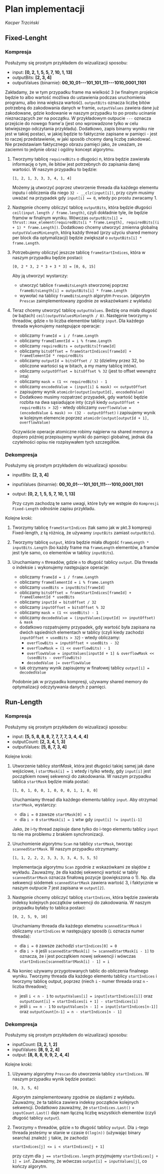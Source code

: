 # Plan implementacji

_Kacper Trzciński_

## Fixed-Lenght

### Kompresja

Posłużymy się prostym przykładem do wizualizacji sposobu:

- input: **[0, 2, 1, 5, 5, 7, 10, 1, 13]**
- outputBits: **[2, 3, 4]**
- outputValues (binarnie): **00_10_01---101_101_111---1010_0001_1101**

Zakładamy, że w tym przypadku frame ma wielkość 3 (w finalnym projekcie będzie to albo wartość możliwa do ustawienia podczas uruchomienia programu, albo inna większa wartość).
`outputBits` oznacza liczbę bitów potrzebną do zakodowania danych w framie, `outputValues` zawiera dane już zakodowane, gdzie kodowanie w naszym przypadku to po prostu ucinanie nieznaczących zer na początku. W przykładowym outpucie `---` oznacza przejście do nowego frame'a (jest ono wprowadzone tylko w celu łatwiejszego odczytania przykładu). Dodatkowo, zapis binarny wyniku nie jest w takiej postaci, w jakiej będzie to faktycznie zapisane w pamięci - jest to raczej przedstawienie, w jaki sposób chcemy daną liczbę zakodować. Nie przedstawiam faktycznego obrazu pamięci jako, że uważam, ze zaciemni to jedynie obraz i ogólny koncept algorytmu.

1. Tworzymy tablicę `requiredBits` o dlugości n, która będzie zawierała informację o tym, ile bitów jest potrzebnych do zapisania danej wartości. W naszym przypadku to będzie:

   ```
   [1, 2, 1, 3, 3, 3, 4, 1, 4]
   ```

   Możemy ją utworzyć poprzez utworzenie threada dla każdego elementu inputu i obliczenia dla niego `32 - __clz(input[i])`, przy czym musimy uważać na przypadek gdy `input[i] == 0`, wtedy po prostu zwracamy 1.

2. Następnie chcemy obliczyć tablicę `outputBits`, która będzie długości `ceil(input.length / frame.length)`, czyli dokładnie tyle, ile będzie framów w finalnym wyniku. Wówczas `outputBits[i] = thrust::max_element(requiredBits[i * frame.Length], requiredBits[(i + 1) * frame.Length])`. Dodatkowo chcemy utworzyć zmienna globalną `outputValuesMinLength`, którą każdy thread (przy użyciu shared memory per block dla optymalizacji) będzie zwiększał o `outputBits[i] * frame.Length`.

3. Potrzebujemy obliczyć jeszcze tablicę `frameStartIndices`, która w naszym przypadku będzie postaci:

   ```
   [0, 2 * 3, 2 * 3 + 3 * 3] = [0, 6, 15]
   ```

   Aby ją utworzyć wystarczy:

   - utworzyć tablice `frameBitsLength` stworzonej poprzez `frameBitsLength[i] = outputBits[i] * frame.Length`
   - wywołać na tablicy `frameBitsLength` algorytm `Prescan`.
     (algorytm `Prescan` zaimplementowany zgodnie ze wskazówkami z wykładu)

4. Teraz chcemy utworzyć tablicę `outputValues`. Bedzię ona miała dlugość (w bajtach) `ceil(outputValuesMinlength / 8)`. Następnie tworzymy `n` threadów, gdzie `n` to liczba elementów tablicy `input`. Dla każdego threada wykonujemy następujące operacje:

   - obliczamy `frameId = i / frame.Length`
   - obliczamy `frameElemntId = i % frame.Length`
   - obliczamy `requiredBits = outputBits[frameId]`
   - obliczamy `bitsOffset = frameStartIndices[frameId] + frameElementId * requiredBits`
   - obliczamy `outputId = bitsOffset / 32` (dzielimy przez 32, bo obliczone wartości są w bitach, a my mamy tablicę intów).
   - obliczamy `outputOffset = bitsOffset % 32` (jest to offset wewnątrz inta)
   - obliczamy `mask = (1 << requiredBits) - 1`
   - obliczamy `encodedValue = (input[i] & mask) << outputOffset`
   - zapisujemy wynik `atomicOr(output[outputId], encodedValue)`
   - Dodatkowo musimy rozpatrzeć przypadek, gdy wartość będzie rozbita na dwa sąsiadujące inty (czyli kiedy `outputOffset + requiredBits > 32`) - wtedy obliczamy `overflowValue = (encodedValue & mask) >> (32 - outputOffset)`
     i zapisujemy wynik w kolejnym elemencie poprzez `atomicOr(output[outputId + 1], overflowValue)`

   Oczywiście operacje atomiczne robimy najpierw na shared memory a dopiero później przepisujemy wyniki do pamięci globalnej, jednak dla czytelności opisu nie rozpisywałem tych szczegółów.

### Dekompresja

Posłużymy się prostym przykładem do wizualizacji sposobu:

- inputBits: **[2, 3, 4]**
- inputValues (binarnie): **00_10_01---101_101_111---1010_0001_1101**
- output: **[0, 2, 1, 5, 5, 7, 10, 1, 13]**

  Przy czym zachodzą te same uwagi, które były we wstępie do `Kompresji Fixed-Length` odnośnie zapisu przykładu.

Kolejne kroki:

1. Tworzymy tablicę `frameStartIndices` (tak samo jak w pkt.3 kompresji Fixed-length, z tą różnicą, że używamy `inputBits` zamiast `outputBits`).
2. Tworzymy tablicę `output`, która będzie miała długość `frameLength * inputBits.Length` (bo każdy frame ma `frameLength` elementów, a framów jest tyle samo, co elementów w tablicy `inputBits`).
3. Uruchamiamy `n` threadów, gdzie `n` to długość tablicy `output`. Dla threada o indeksie `i` wykonujemy następujące operacje:

   - obliczamy `frameId = i / frame.Length`
   - obliczamy `frameElementId = i % frame.Length`
   - obliczamy `usedBits = inputBits[frameId]`
   - obliczamy `bitsOffset = frameStartIndices[frameId] + frameElementId * usedBits`
   - obliczamy `inputId = bitsOffset / 32`
   - obliczamy `inputOffset = bitsOffset % 32`
   - obliczamy `mask = (1 << usedBits) - 1`
   - obliczamy `decodedValue = (inputValues[inputId] >> inputOffset) & mask`
   - dodatkowo rozpatrujemy przypadek, gdy wartość była zapisana na dwóch sąsiednich elementach w tablicy (czyli kiedy zachodzi `inputOffset + usedBits > 32`) - wtedy obliczamy:
     - `overflowBits = inputOffset + usedBits - 32`
     - `overflowMask = (1 << overflowBits) - 1`
     - `overflowValue = inputValues[inputId + 1] & overflowMask << (usedBits - overflowBits)`
     - `decodedValue |= overflowValue`
   - tak otrzymany wynik zapisujemy w finałowej tablicy `output[i] = decodedValue`

   Podobnie jak w przypadku kompresji, używamy shared memory do optymalizacji odczytywania danych z pamięci.

## Run-Length

### Kompresja

Posłużymy się prostym przykładem do wizualizacji sposobu:

- input: **[5, 5, 8, 8, 8, 7, 7, 7, 7, 3, 4, 4, 4]**
- outputCount: **[2, 3, 4, 1, 3]**
- outputValues: **[5, 8, 7, 3, 4]**

Kolejne kroki:

1. Utworzenie tablicy _startMask_, która jest długości takiej samej jak dane wejściowe, i `startMask[i] = 1` wtedy i tylko wtedy, gdy `input[i]` jest początkiem nowej sekwencji do zakodowania. W naszym przypadku tablica `startMask` będzie miała postać:

   ```
   [1, 0, 1, 0, 0, 1, 0, 0, 0, 1, 1, 0, 0]
   ```

   Uruchamiamy thread dla każdego elementu tablicy `input`. Aby otrzymać `startMask`, wystarczy:

   - dla `i = 0` zawsze `startMask[0] = 1`
   - dla `i > 0` `startMask[i] = 1` wtw gdy `input[i] != input[i-1]`

   Jako, że i-ty thread zapisuje dane tylko do i-tego elementu tablicy `input` to nie ma problemu z brakiem synchronizacji.

2. Uruchomienie algorytmu `Scan` na tablicy `startMask`, tworząc `scannedStartMask`. W naszym przypadku otrzymamy:

   ```
   [1, 1, 2, 2, 2, 3, 3, 3, 3, 4, 5, 5, 5]
   ```

   Implementacja algorytmu `Scan` zgodnie z wskazówkami ze slajdów z wykładu. Zauważmy, że dla każdej sekwencji wartość w tabliy `scannedStartMask` oznacza finałową pozycje (powiększona o 1). Np. dla sekwencji siódemek `scannedStartMask` zawiera wartość 3, i faktycznie w naszym outpucie 7 jest zapisana w `output[2]`.

3. Następnie chcemy obliczyć tablicę `startIndices`, która będzie zawierała indeksy kolejnych początków sekwencji do zakodowania. W naszym przypadku byłaby to tablica postaci:

   ```
   [0, 2, 5, 9, 10]
   ```

   Uruchamiamy threada dla każdego elemetnu `scannedStartMask` i obliczamy `startIndices` w następujący sposób (`i` oznacza numer threada):

   - dla `i = 0` zawsze zachodzi `startIndices[0] = 0`
   - dla `i > 0` jeśli `scannedStartMask[i] != scannedStartMask[i - 1]` to oznacza, że i jest początkiem nowej sekwencji i wówczas `startIndices[scannedStartMask[i] - 1] = i`

4. Na koniec używamy przygotowanych tablic do obliczenia finalnego wyniku. Tworzymy threada dla każdego elementu tablicy `startIndices` i tworzymy tablicę output, poprzez (niech `i` - numer threada oraz `n` - liczba threadow);
   - jesli `i < n - 1` to `outputValues[i] = input[startIndices[i]]` oraz `outputCount[i] = startIndices[i + 1] - startIndices[i]`
   - jeśli `i == n - 1` to `outputValues[n - 1] = input[startIndices[n-1]]` oraz `outputCount[n-1] = n - startIndices[n - 1]`

### Dekompresja

Posłużymy się prostym przykładem do wizualizacji sposobu:

- inputCount: **[3, 2, 1, 2]**
- inputValues: **[8, 9, 2, 4]**
- output: **[8, 8, 8, 9, 9, 2, 4, 4]**

Kolejne kroki:

1. Używamy algorytmy `Prescan` do utworzenia tablicy `startIndices`. W naszym przypadku wynik będzie postaci:

   ```
   [0, 3, 5, 6]
   ```

   Algorytm zaimplementowany zgodnie ze slajdami z wykładu. Zauważmy, że ta tablica zawiera indeksy początków kolejnych sekwencji.
   Dodatkowo zauważmy, że `startIndices.Last()` + `inputCount.Last()` daje nam łączną liczbę wszystkich elementów (czyli długość tablicy `output`).

2. Tworzymy `n` threadów, gdzie `n` to długość tablicy `output`. Dla `i`-tego threada jesteśmy w stanie w czasie `O(log(n))` (używając binary searcha) znaleźć `j` takie, że zachodzi

   ```
   startIndices[j] <= i < startIndices[j + 1]
   ```

   przy czym dla `j == startIndices.length` przyjmujemy `startIndices[j + 1] = inf`. Zauważmy, że wówczas `output[i] = inputValues[j]`, co kończy algorytm.
